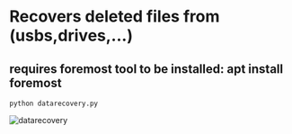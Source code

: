 # Recovers deleted files from (usbs,drives,...)

## requires foremost tool to be installed:  apt install foremost

```
python datarecovery.py
```

![datarecovery](https://github.com/user-attachments/assets/4ffc5763-e273-4070-9f55-408978297eb8)
